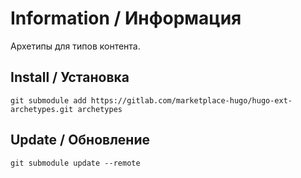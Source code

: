 # Information / Информация

Архетипы для типов контента.

## Install / Установка

```
git submodule add https://gitlab.com/marketplace-hugo/hugo-ext-archetypes.git archetypes
```

## Update / Обновление

```
git submodule update --remote
```
